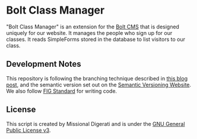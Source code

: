 Bolt Class Manager
==================

"Bolt Class Manager" is an extension for the [Bolt CMS](http://bolt.cm) that is designed uniquely for our website.  It manages the people who sign up for our classes.  It reads SimpleForms stored in the database to list visitors to our class.

Development Notes
-----------------

This repository is following the branching technique described in [this blog post](http://nvie.com/posts/a-successful-git-branching-model/), and the semantic version set out on the [Semantic Versioning Website](http://semver.org/).  We also follow [FIG Standard](https://github.com/php-fig/fig-standards/blob/master/accepted/PSR-2-coding-style-guide.md) for writing code.

License
-------
This script is created by Missional Digerati and is under the [GNU General Public License v3](http://www.gnu.org/licenses/gpl-3.0-standalone.html).